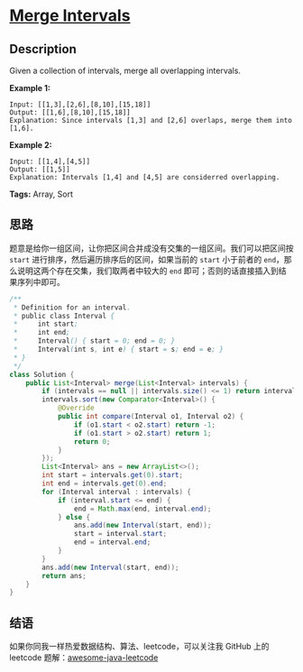 # [Merge Intervals][title]

## Description

Given a collection of intervals, merge all overlapping intervals.

**Example 1:**

```
Input: [[1,3],[2,6],[8,10],[15,18]]
Output: [[1,6],[8,10],[15,18]]
Explanation: Since intervals [1,3] and [2,6] overlaps, merge them into [1,6].
```

**Example 2:**

```
Input: [[1,4],[4,5]]
Output: [[1,5]]
Explanation: Intervals [1,4] and [4,5] are considerred overlapping.
```

**Tags:** Array, Sort


## 思路

题意是给你一组区间，让你把区间合并成没有交集的一组区间。我们可以把区间按 `start` 进行排序，然后遍历排序后的区间，如果当前的 `start` 小于前者的 `end`，那么说明这两个存在交集，我们取两者中较大的 `end` 即可；否则的话直接插入到结果序列中即可。

```java
/**
 * Definition for an interval.
 * public class Interval {
 *     int start;
 *     int end;
 *     Interval() { start = 0; end = 0; }
 *     Interval(int s, int e) { start = s; end = e; }
 * }
 */
class Solution {
    public List<Interval> merge(List<Interval> intervals) {
        if (intervals == null || intervals.size() <= 1) return intervals;
        intervals.sort(new Comparator<Interval>() {
            @Override
            public int compare(Interval o1, Interval o2) {
                if (o1.start < o2.start) return -1;
                if (o1.start > o2.start) return 1;
                return 0;
            }
        });
        List<Interval> ans = new ArrayList<>();
        int start = intervals.get(0).start;
        int end = intervals.get(0).end;
        for (Interval interval : intervals) {
            if (interval.start <= end) {
                end = Math.max(end, interval.end);
            } else {
                ans.add(new Interval(start, end));
                start = interval.start;
                end = interval.end;
            }
        }
        ans.add(new Interval(start, end));
        return ans;
    }
}
```


## 结语

如果你同我一样热爱数据结构、算法、leetcode，可以关注我 GitHub 上的 leetcode 题解：[awesome-java-leetcode][ajl]



[title]: https://leetcode.com/problems/merge-intervals
[ajl]: https://github.com/Blankj/awesome-java-leetcode
